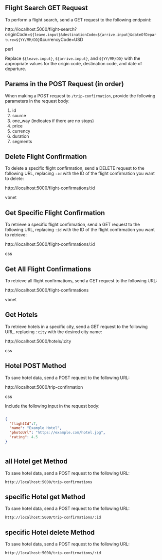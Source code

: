 

## Flight Search GET Request

To perform a flight search, send a GET request to the following endpoint:

http://localhost:5000/flight-search?originCode=`${leave.input}&destinationCode=${arrive.input}&dateOfDeparture=${YY/MM/DD}`&currencyCode=USD

perl


Replace `${leave.input}`, `${arrive.input}`, and `${YY/MM/DD}` with the appropriate values for the origin code, destination code, and date of departure.

## Params in the POST Request (in order)

When making a POST request to `/trip-confirmation`, provide the following parameters in the request body:

1. id
2. source
3. one_way (indicates if there are no stops)
4. price
5. currency
6. duration
7. segments

## Delete Flight Confirmation

To delete a specific flight confirmation, send a DELETE request to the following URL, replacing `:id` with the ID of the flight confirmation you want to delete:

http://localhost:5000/flight-confirmations/:id

vbnet


## Get Specific Flight Confirmation

To retrieve a specific flight confirmation, send a GET request to the following URL, replacing `:id` with the ID of the flight confirmation you want to retrieve:

http://localhost:5000/flight-confirmations/:id

css


## Get All Flight Confirmations

To retrieve all flight confirmations, send a GET request to the following URL:

http://localhost:5000/flight-confirmations

vbnet


## Get Hotels

To retrieve hotels in a specific city, send a GET request to the following URL, replacing `:city` with the desired city name:

http://localhost:5000/hotels/:city

css


## Hotel POST Method

To save hotel data, send a POST request to the following URL:

http://localhost:5000/trip-confirmation

css


Include the following input in the request body:

```json

{
  "flightId":7,
  "name": "Example Hotel",
  "photoUrl": "https://example.com/hotel.jpg",
  "rating": 4.5
}
  

````
## all Hotel get Method

To save hotel data, send a POST request to the following URL:

`http://localhost:5000/trip-confirmations`

## specific Hotel get Method

To save hotel data, send a POST request to the following URL:

`http://localhost:5000/trip-confirmations/:id`
## specific Hotel delete Method

To save hotel data, send a POST request to the following URL:

`http://localhost:5000/trip-confirmations/:id`
